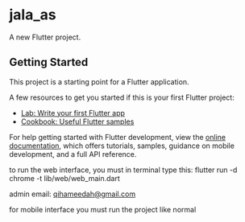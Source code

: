 # jala_as

A new Flutter project.

## Getting Started

This project is a starting point for a Flutter application.

A few resources to get you started if this is your first Flutter project:

- [Lab: Write your first Flutter app](https://docs.flutter.dev/get-started/codelab)
- [Cookbook: Useful Flutter samples](https://docs.flutter.dev/cookbook)

For help getting started with Flutter development, view the
[online documentation](https://docs.flutter.dev/), which offers tutorials,
samples, guidance on mobile development, and a full API reference.


to run the web interface, you must in terminal type this:
flutter run -d chrome -t lib/web/web_main.dart

admin email:
qihameedah@gmail.com

for mobile interface you must run the project like normal
